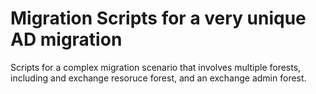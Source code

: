 # Migration Scripts for a very unique AD migration 
Scripts for a complex migration scenario that involves multiple forests, including and exchange resoruce forest, and an exchange admin forest.
